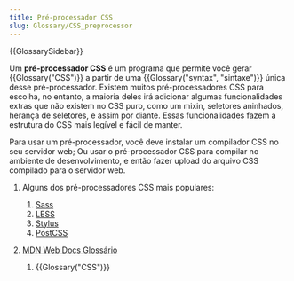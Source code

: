 ```yaml
---
title: Pré-processador CSS
slug: Glossary/CSS_preprocessor
---
```


{{GlossarySidebar}}

Um **pré-processador CSS** é um programa que permite você gerar {{Glossary("CSS")}} a partir de uma {{Glossary("syntax", "sintaxe")}} única desse pré-processador. Existem muitos pré-processadores CSS para escolha, no entanto, a maioria deles irá adicionar algumas funcionalidades extras que não existem no CSS puro, como um mixin, seletores aninhados, herança de seletores, e assim por diante. Essas funcionalidades fazem a estrutura do CSS mais legível e fácil de manter.

Para usar um pré-processador, você deve instalar um compilador CSS no seu servidor web; Ou usar o pré-processador CSS para compilar no ambiente de desenvolvimento, e então fazer upload do arquivo CSS compilado para o servidor web.

1. Alguns dos pré-processadores CSS mais populares:

   1. [Sass](http://sass-lang.com/)
   2. [LESS](http://lesscss.org/)
   3. [Stylus](http://stylus-lang.com/)
   4. [PostCSS](http://postcss.org/)

2. [MDN Web Docs Glossário](/pt-BR/docs/Glossario)

   1. {{Glossary("CSS")}}
